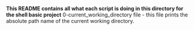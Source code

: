 **This README contains all what each script is doing in this directory for the shell basic project**
0-current_working_directory file  - this file  prints the absolute path name of the current working directory.
